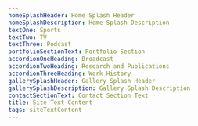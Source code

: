 ```yaml
---
homeSplashHeader: Home Splash Header
homeSplashDescription: Home Splash Description
textOne: Sports
textTwo: TV
textThree: Podcast
portfolioSectionText: Portfolio Section
accordionOneHeading: Broadcast
accordionTwoHeading: Research and Publications
accordionThreeHeading: Work History
gallerySplashHeader: Gallery Splash Header
gallerySplashDescription: Gallery Splash Description
contactSectionText: Contact Section Text
title: Site Text Content
tags: siteTextContent
---
```

